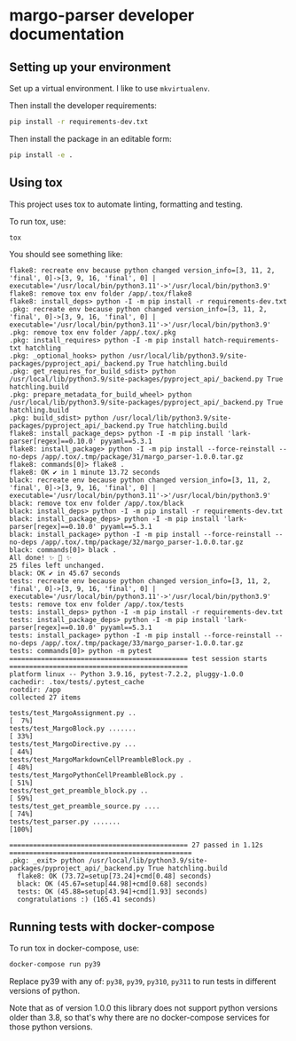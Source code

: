 # margo-parser developer documentation

## Setting up your environment

Set up a virtual environment. I like to use `mkvirtualenv`.

Then install the developer requirements:

```bash
pip install -r requirements-dev.txt
```

Then install the package in an editable form:

```bash
pip install -e .
```

## Using tox

This project uses tox to automate linting, formatting and testing.

To run tox, use:

```bash
tox
```

You should see something like:

```
flake8: recreate env because python changed version_info=[3, 11, 2, 'final', 0]->[3, 9, 16, 'final', 0] | executable='/usr/local/bin/python3.11'->'/usr/local/bin/python3.9'
flake8: remove tox env folder /app/.tox/flake8
flake8: install_deps> python -I -m pip install -r requirements-dev.txt
.pkg: recreate env because python changed version_info=[3, 11, 2, 'final', 0]->[3, 9, 16, 'final', 0] | executable='/usr/local/bin/python3.11'->'/usr/local/bin/python3.9'
.pkg: remove tox env folder /app/.tox/.pkg
.pkg: install_requires> python -I -m pip install hatch-requirements-txt hatchling
.pkg: _optional_hooks> python /usr/local/lib/python3.9/site-packages/pyproject_api/_backend.py True hatchling.build
.pkg: get_requires_for_build_sdist> python /usr/local/lib/python3.9/site-packages/pyproject_api/_backend.py True hatchling.build
.pkg: prepare_metadata_for_build_wheel> python /usr/local/lib/python3.9/site-packages/pyproject_api/_backend.py True hatchling.build
.pkg: build_sdist> python /usr/local/lib/python3.9/site-packages/pyproject_api/_backend.py True hatchling.build
flake8: install_package_deps> python -I -m pip install 'lark-parser[regex]==0.10.0' pyyaml==5.3.1
flake8: install_package> python -I -m pip install --force-reinstall --no-deps /app/.tox/.tmp/package/31/margo_parser-1.0.0.tar.gz
flake8: commands[0]> flake8 .
flake8: OK ✔ in 1 minute 13.72 seconds
black: recreate env because python changed version_info=[3, 11, 2, 'final', 0]->[3, 9, 16, 'final', 0] | executable='/usr/local/bin/python3.11'->'/usr/local/bin/python3.9'
black: remove tox env folder /app/.tox/black
black: install_deps> python -I -m pip install -r requirements-dev.txt
black: install_package_deps> python -I -m pip install 'lark-parser[regex]==0.10.0' pyyaml==5.3.1
black: install_package> python -I -m pip install --force-reinstall --no-deps /app/.tox/.tmp/package/32/margo_parser-1.0.0.tar.gz
black: commands[0]> black .
All done! ✨ 🍰 ✨
25 files left unchanged.
black: OK ✔ in 45.67 seconds
tests: recreate env because python changed version_info=[3, 11, 2, 'final', 0]->[3, 9, 16, 'final', 0] | executable='/usr/local/bin/python3.11'->'/usr/local/bin/python3.9'
tests: remove tox env folder /app/.tox/tests
tests: install_deps> python -I -m pip install -r requirements-dev.txt
tests: install_package_deps> python -I -m pip install 'lark-parser[regex]==0.10.0' pyyaml==5.3.1
tests: install_package> python -I -m pip install --force-reinstall --no-deps /app/.tox/.tmp/package/33/margo_parser-1.0.0.tar.gz
tests: commands[0]> python -m pytest
============================================= test session starts =============================================
platform linux -- Python 3.9.16, pytest-7.2.2, pluggy-1.0.0
cachedir: .tox/tests/.pytest_cache
rootdir: /app
collected 27 items                                                                                            

tests/test_MargoAssignment.py ..                                                                        [  7%]
tests/test_MargoBlock.py .......                                                                        [ 33%]
tests/test_MargoDirective.py ...                                                                        [ 44%]
tests/test_MargoMarkdownCellPreambleBlock.py .                                                          [ 48%]
tests/test_MargoPythonCellPreambleBlock.py .                                                            [ 51%]
tests/test_get_preamble_block.py ..                                                                     [ 59%]
tests/test_get_preamble_source.py ....                                                                  [ 74%]
tests/test_parser.py .......                                                                            [100%]

============================================= 27 passed in 1.12s ==============================================
.pkg: _exit> python /usr/local/lib/python3.9/site-packages/pyproject_api/_backend.py True hatchling.build
  flake8: OK (73.72=setup[73.24]+cmd[0.48] seconds)
  black: OK (45.67=setup[44.98]+cmd[0.68] seconds)
  tests: OK (45.88=setup[43.94]+cmd[1.93] seconds)
  congratulations :) (165.41 seconds)
```

## Running tests with docker-compose

To run tox in docker-compose, use:

```bash
docker-compose run py39
```

Replace py39 with any of: `py38`, `py39`, `py310`, `py311` to run
tests in different versions of python.

Note that as of version 1.0.0 this library does not support python
versions older than 3.8, so that's why there are no docker-compose
services for those python versions.

